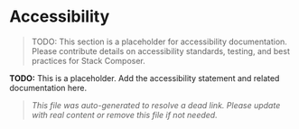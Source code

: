 # Accessibility

> TODO: This section is a placeholder for accessibility documentation. Please contribute details on accessibility standards, testing, and best practices for Stack Composer.

**TODO:** This is a placeholder. Add the accessibility statement and related documentation here.

> _This file was auto-generated to resolve a dead link. Please update with real content or remove this file if not needed._
